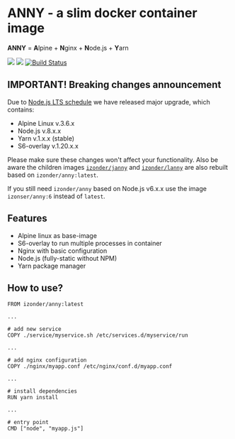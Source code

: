 # ANNY - a slim docker container image

**ANNY** = **A**lpine + **N**ginx + **N**ode.js + **Y**arn

[![](https://images.microbadger.com/badges/version/izonder/anny.svg)](https://microbadger.com/images/izonder/anny "Get your own version badge on microbadger.com")
[![](https://images.microbadger.com/badges/image/izonder/anny.svg)](https://microbadger.com/images/izonder/anny "Get your own image badge on microbadger.com")
[![Build Status](https://travis-ci.org/izonder/anny.svg?branch=master)](https://travis-ci.org/izonder/anny)

## IMPORTANT! Breaking changes announcement

Due to [Node.js LTS schedule](https://github.com/nodejs/Release) we have released major upgrade, which contains:
- Alpine Linux v.3.6.x
- Node.js v.8.x.x
- Yarn v.1.x.x (stable)
- S6-overlay v.1.20.x.x

Please make sure these changes won't affect your functionality. Also be aware the children images [`izonder/janny`](https://hub.docker.com/r/izonder/janny/) and  [`izonder/lanny`](https://hub.docker.com/r/izonder/lanny/) are also rebuilt based on `izonder/anny:latest`.  

If you still need `izonder/anny` based on Node.js v6.x.x use the image `izonser/anny:6` instead of `latest`.

## Features

- Alpine linux as base-image
- S6-overlay to run multiple processes in container
- Nginx with basic configuration
- Node.js (fully-static without NPM)
- Yarn package manager

## How to use?

```
FROM izonder/anny:latest

...

# add new service
COPY ./service/myservice.sh /etc/services.d/myservice/run

...

# add nginx configuration
COPY ./nginx/myapp.conf /etc/nginx/conf.d/myapp.conf

...

# install dependencies
RUN yarn install

...

# entry point
CMD ["node", "myapp.js"]
```
